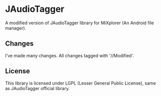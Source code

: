 # JAudioTagger
A modified version of JAudioTagger library for MiXplorer (An Android file manager).


## Changes
I've made many changes. All changes tagged with '//Modified'.




## License
This library is licensed under LGPL (Lesser General Public License), same as JAudioTagger official library.
